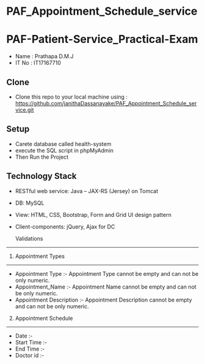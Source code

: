 # PAF_Appointment_Schedule_service

# PAF-Patient-Service_Practical-Exam

* Name  : Prathapa D.M.J
* IT No : IT17167710

Clone
------
+ Clone this repo to your local machine using : https://github.com/janithaDassanayake/PAF_Appointment_Schedule_service.git

Setup
-------
+ Carete database called health-system 
+ execute the SQL script in phpMyAdmin
+ Then Run the Project


Technology Stack
-----------------
* RESTful web service: Java – JAX-RS (Jersey) on Tomcat
* DB: MySQL
* View: HTML, CSS, Bootstrap, Form and Grid UI design pattern
* Client-components: jQuery, Ajax for DC


  Validations
-----------------
 
 
1) Appointment Types 
 -----------------------
* Appointment Type :- Appointment Type cannot be empty and can not be only numeric.
* Appointment_Name :- Appointment Name cannot be empty and can not be only numeric.
* Appointment Description :- Appointment Description cannot be empty and can not be only numeric.

2) Appointment Schedule 
------------------------

* Date     :-
* Start Time  :- 
* End Time  :- 
* Doctor id  :- 
